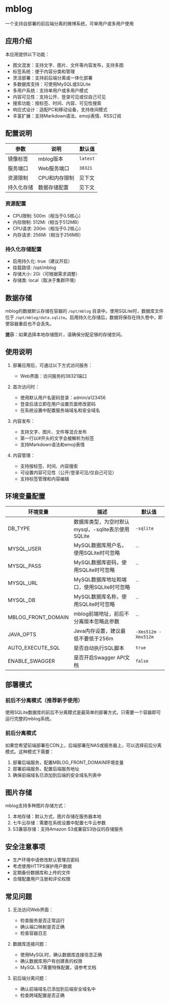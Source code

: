 # mblog

一个支持自部署的前后端分离的微博系统，可单用户或多用户使用

## 应用介绍

本应用提供以下功能：
- 图文混发：支持文字、图片、文件等内容发布，支持多图
- 标签系统：便于内容分类和管理
- 灵活部署：支持前后端分离或一体化部署
- 多数据库支持：可使用MySQL或SQLite
- 多用户系统：支持单用户或多用户模式
- 内容可见性：支持公开、登录可见或仅自己可见
- 搜索功能：按标签、时间、内容、可见性搜索
- 响应式设计：适配PC和移动设备，支持夜间模式
- 丰富扩展：支持Markdown语法、emoji表情、RSS订阅

## 配置说明

| 参数 | 说明 | 默认值 |
|------|------|--------|
| 镜像标签 | mblog版本 | `latest` |
| 服务端口 | Web服务端口 | `38321` |
| 资源限制 | CPU和内存限制 | 见下文 |
| 持久化存储 | 数据存储配置 | 见下文 |

### 资源配置
- CPU限制: 500m（相当于0.5核心）
- 内存限制: 512Mi（相当于512MB）
- CPU请求: 200m（相当于0.2核心）
- 内存请求: 256Mi（相当于256MB）

### 持久化存储配置
- 启用持久化: true（建议开启）
- 挂载路径: /opt/mblog
- 存储大小: 2Gi（可根据需求调整）
- 存储类: local（取决于集群环境）

## 数据存储

mblog的数据默认存储在容器的 `/opt/mblog` 目录中。使用SQLite时，数据库文件位于 `/opt/mblog/data.sqlite`。启用持久化存储后，数据将保存在持久卷中，即使容器重启也不会丢失。

**提示**：如果选择本地存储图片，请确保分配足够的存储空间。

## 使用说明

1. 部署应用后，可通过以下方式访问服务：
   - Web界面：访问服务的38321端口

2. 首次访问时：
   - 使用默认用户名密码登录：admin/a123456
   - 登录后请立即在用户设置页面修改密码
   - 在系统设置中配置服务端域名和安全域名

3. 内容发布：
   - 支持文字、图片、文件等混合发布
   - 第一行以#开头的文字会被解析为标签
   - 支持Markdown语法和emoji表情

4. 内容管理：
   - 支持按标签、时间、内容搜索
   - 可设置内容可见性（公开/登录可见/仅自己可见）
   - 支持标签管理和内容编辑

## 环境变量配置

| 环境变量 | 描述 | 默认值 |
|---------|------|--------|
| DB_TYPE | 数据库类型，为空时默认mysql，-sqlite表示使用SQLite | `-sqlite` |
| MYSQL_USER | MySQL数据库用户名，使用SQLite时可忽略 | `` |
| MYSQL_PASS | MySQL数据库密码，使用SQLite时可忽略 | `` |
| MYSQL_URL | MySQL数据库地址和端口，使用SQLite时可忽略 | `` |
| MYSQL_DB | MySQL数据库名称，使用SQLite时可忽略 | `` |
| MBLOG_FRONT_DOMAIN | mblog前端地址，前后不分离版本忽略此参数 | `` |
| JAVA_OPTS | Java内存设置，建议最低不要低于256m | `-Xms512m -Xmx512m` |
| AUTO_EXECUTE_SQL | 是否自动执行SQL脚本 | `true` |
| ENABLE_SWAGGER | 是否开启Swagger API文档 | `false` |

## 部署模式

### 前后不分离模式（推荐新手使用）

使用SQLite数据库的前后不分离模式是最简单的部署方式，只需要一个容器即可运行完整的mblog系统。

### 前后分离模式

如果您希望前端部署在CDN上，后端部署在NAS或服务器上，可以选择前后分离模式。这种模式下需要：

1. 部署后端服务，配置MBLOG_FRONT_DOMAIN环境变量
2. 部署前端服务，配置后端服务地址
3. 确保前端域名已添加到后端的安全域名列表中

## 图片存储

mblog支持多种图片存储方式：

1. 本地存储：默认方式，图片存储在服务器本地
2. 七牛云存储：需要在系统设置中配置七牛云参数
3. S3兼容存储：支持Amazon S3或兼容S3协议的存储服务

## 安全注意事项

- 生产环境中请修改默认管理员密码
- 考虑使用HTTPS保护用户数据
- 定期备份数据库和上传的文件
- 合理配置用户注册和评论权限

## 常见问题

1. 无法访问Web界面：
   - 检查服务是否正常运行
   - 确认端口映射是否正确
   - 检查容器日志

2. 数据库连接问题：
   - 使用MySQL时，确认数据库连接信息正确
   - 确认数据库用户有创建表的权限
   - MySQL 5.7需要特殊配置，请参考文档

3. 前后端分离问题：
   - 确认前端域名已添加到后端安全域名中
   - 检查跨域配置是否正确
